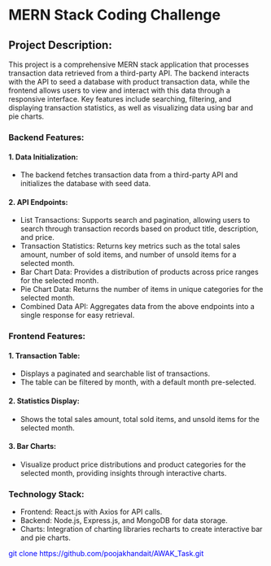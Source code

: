 <h1>MERN Stack Coding Challenge</h1>
<h2>Project Description:</h2>
<p>This project is a comprehensive MERN stack application that processes transaction data retrieved from a third-party API. The backend interacts with the API to seed a database with product transaction data, while the frontend allows users to view and interact with this data through a responsive interface. Key features include searching, filtering, and displaying transaction statistics, as well as visualizing data using bar and pie charts.</p>

<h3>Backend Features:</h3>
<h4>1. Data Initialization:</h4>
<ul>
  <li>The backend fetches transaction data from a third-party API and initializes the database with seed data.</li>
</ul>


<h4>2. API Endpoints:</h4>
<ul>
    <li>List Transactions: Supports search and pagination, allowing users to search through transaction records based on product title, description, and price.</li>
    <li>Transaction Statistics: Returns key metrics such as the total sales amount, number of sold items, and number of unsold items for a selected month.</li>
    <li>Bar Chart Data: Provides a distribution of products across price ranges for the selected month.</li>
    <li>Pie Chart Data: Returns the number of items in unique categories for the selected month.</li>
    <li>Combined Data API: Aggregates data from the above endpoints into a single response for easy retrieval.</li>
  
</ul>

<h3>Frontend Features:</h3>
<h4>1. Transaction Table:</h4>
<ul>
<li>Displays a paginated and searchable list of transactions.</li>
<li>The table can be filtered by month, with a default month pre-selected.</li>
</ul>
<h4>2. Statistics Display:</h4>
<ul>
  <li>Shows the total sales amount, total sold items, and unsold items for the selected month.</li>
</ul>
<h4>3. Bar Charts:</h4>
<ul>
  <li>Visualize product price distributions and product categories for the selected month, providing insights through interactive charts.</li>
</ul>
<h3>Technology Stack:</h3>
<ul>
<li>Frontend: React.js with Axios for API calls.</li>
<li>Backend: Node.js, Express.js, and MongoDB for data storage.</li>
<li>Charts: Integration of charting libraries recharts to create interactive bar and pie charts.</li>

</ul>
<p style="color:blue;">git clone https://github.com/poojakhandait/AWAK_Task.git</p>
